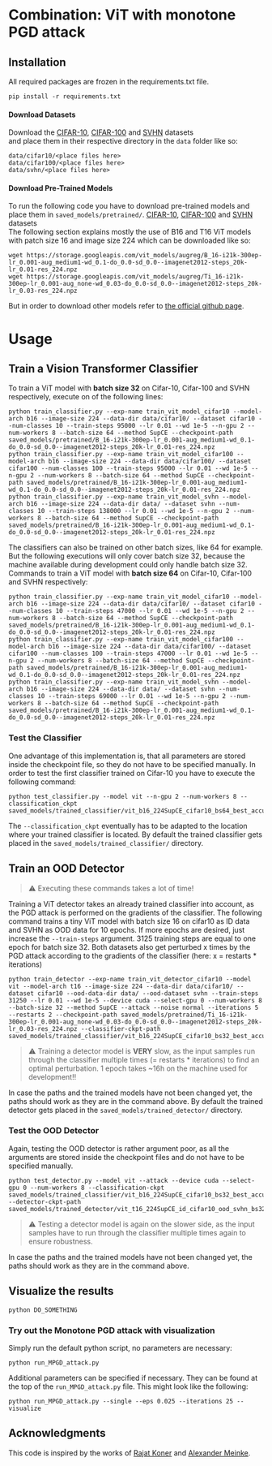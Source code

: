 # Combination: ViT with monotone PGD attack

## Installation

All required packages are frozen in the requirements.txt file.
```shell
pip install -r requirements.txt
```

#### Download Datasets
Download the [CIFAR-10](https://www.cs.toronto.edu/~kriz/cifar.html), [CIFAR-100](https://www.cs.toronto.edu/~kriz/cifar.html) and [SVHN](http://ufldl.stanford.edu/housenumbers/) datasets  
and place them in their respective directory in the ```data``` folder like so:  
```shell
data/cifar10/<place files here>
data/cifar100/<place files here>
data/svhn/<place files here>
```

#### Download Pre-Trained Models
To run the following code you have to download pre-trained models and place them in ```saved_models/pretrained/```. [CIFAR-10](https://www.cs.toronto.edu/~kriz/cifar.html), [CIFAR-100](https://www.cs.toronto.edu/~kriz/cifar.html) and [SVHN](http://ufldl.stanford.edu/housenumbers/) datasets  
The following section explains mostly the use of B16 and T16 ViT models with patch size 16 and image size 224 which can be downloaded like so:  
```shell
wget https://storage.googleapis.com/vit_models/augreg/B_16-i21k-300ep-lr_0.001-aug_medium1-wd_0.1-do_0.0-sd_0.0--imagenet2012-steps_20k-lr_0.01-res_224.npz
wget https://storage.googleapis.com/vit_models/augreg/Ti_16-i21k-300ep-lr_0.001-aug_none-wd_0.03-do_0.0-sd_0.0--imagenet2012-steps_20k-lr_0.03-res_224.npz
```
But in order to download other models refer to [the official github page](https://github.com/rwightman/pytorch-image-models/blob/main/timm/models/vision_transformer.py#L53).


# Usage

## Train a Vision Transformer Classifier

To train a ViT model with **batch size 32** on Cifar-10, Cifar-100 and SVHN respectively, execute on of the following lines:
```shell
python train_classifier.py --exp-name train_vit_model_cifar10 --model-arch b16 --image-size 224 --data-dir data/cifar10/ --dataset cifar10 --num-classes 10 --train-steps 95000 --lr 0.01 --wd 1e-5 --n-gpu 2 --num-workers 8 --batch-size 64 --method SupCE --checkpoint-path saved_models/pretrained/B_16-i21k-300ep-lr_0.001-aug_medium1-wd_0.1-do_0.0-sd_0.0--imagenet2012-steps_20k-lr_0.01-res_224.npz
python train_classifier.py --exp-name train_vit_model_cifar100 --model-arch b16 --image-size 224 --data-dir data/cifar100/ --dataset cifar100 --num-classes 100 --train-steps 95000 --lr 0.01 --wd 1e-5 --n-gpu 2 --num-workers 8 --batch-size 64 --method SupCE --checkpoint-path saved_models/pretrained/B_16-i21k-300ep-lr_0.001-aug_medium1-wd_0.1-do_0.0-sd_0.0--imagenet2012-steps_20k-lr_0.01-res_224.npz
python train_classifier.py --exp-name train_vit_model_svhn --model-arch b16 --image-size 224 --data-dir data/ --dataset svhn --num-classes 10 --train-steps 138000 --lr 0.01 --wd 1e-5 --n-gpu 2 --num-workers 8 --batch-size 64 --method SupCE --checkpoint-path saved_models/pretrained/B_16-i21k-300ep-lr_0.001-aug_medium1-wd_0.1-do_0.0-sd_0.0--imagenet2012-steps_20k-lr_0.01-res_224.npz
```

The classifiers can also be trained on other batch sizes, like 64 for example.
But the following executions will only cover batch size 32, because the machine available during development could only handle batch size 32.
Commands to train a ViT model with **batch size 64** on Cifar-10, Cifar-100 and SVHN respectively:
```shell
python train_classifier.py --exp-name train_vit_model_cifar10 --model-arch b16 --image-size 224 --data-dir data/cifar10/ --dataset cifar10 --num-classes 10 --train-steps 47000 --lr 0.01 --wd 1e-5 --n-gpu 2 --num-workers 8 --batch-size 64 --method SupCE --checkpoint-path saved_models/pretrained/B_16-i21k-300ep-lr_0.001-aug_medium1-wd_0.1-do_0.0-sd_0.0--imagenet2012-steps_20k-lr_0.01-res_224.npz
python train_classifier.py --exp-name train_vit_model_cifar100 --model-arch b16 --image-size 224 --data-dir data/cifar100/ --dataset cifar100 --num-classes 100 --train-steps 47000 --lr 0.01 --wd 1e-5 --n-gpu 2 --num-workers 8 --batch-size 64 --method SupCE --checkpoint-path saved_models/pretrained/B_16-i21k-300ep-lr_0.001-aug_medium1-wd_0.1-do_0.0-sd_0.0--imagenet2012-steps_20k-lr_0.01-res_224.npz
python train_classifier.py --exp-name train_vit_model_svhn --model-arch b16 --image-size 224 --data-dir data/ --dataset svhn --num-classes 10 --train-steps 69000 --lr 0.01 --wd 1e-5 --n-gpu 2 --num-workers 8 --batch-size 64 --method SupCE --checkpoint-path saved_models/pretrained/B_16-i21k-300ep-lr_0.001-aug_medium1-wd_0.1-do_0.0-sd_0.0--imagenet2012-steps_20k-lr_0.01-res_224.npz
```


### Test the Classifier
One advantage of this implementation is, that all parameters are stored inside the checkpoint file, so they do not have to be specified manually.
In order to test the first classifier trained on Cifar-10 you have to execute the following command:
```shell
python test_classifier.py --model vit --n-gpu 2 --num-workers 8 --classification_ckpt saved_models/trained_classifier/vit_b16_224SupCE_cifar10_bs64_best_accuracy.pth
```
The ```--classification_ckpt``` eventually has to be adapted to the location where your trained classifier is located.
By default the trained classifier gets placed in the ```saved_models/trained_classifier/``` directory.



## Train an OOD Detector
> :warning: Executing these commands takes a lot of time!

Training a ViT detector takes an already trained classifier into account, as the PGD attack is performed on the gradients of the classifier.
The following command trains a tiny ViT model with batch size 16 on cifar10 as ID data and SVHN as OOD data for 10 epochs.
If more epochs are desired, just increase the ```--train-steps``` argument. 3125 training steps are equal to one epoch for batch size 32.
Both datasets also get perturbed x times by the PGD attack according to the gradients of the classifier (here: x = restarts * iterations)
```shell
python train_detector --exp-name train_vit_detector_cifar10 --model vit --model-arch t16 --image-size 224 --data-dir data/cifar10/ --dataset cifar10 --ood-data-dir data/ --ood-dataset svhn --train-steps 31250 --lr 0.01 --wd 1e-5 --device cuda --select-gpu 0 --num-workers 8 --batch-size 32 --method SupCE --attack --noise normal --iterations 5 --restarts 2 --checkpoint-path saved_models/pretrained/Ti_16-i21k-300ep-lr_0.001-aug_none-wd_0.03-do_0.0-sd_0.0--imagenet2012-steps_20k-lr_0.03-res_224.npz --classifier-ckpt-path saved_models/trained_classifier/vit_b16_224SupCE_cifar10_bs32_best_accuracy.pth
```
> :warning: Training a detector model is **VERY** slow, as the input samples run through the classifier multiple times (= restarts * iterations) to find an optimal perturbation.
> 1 epoch takes ~16h on the machine used for development!!

In case the paths and the trained models have not been changed yet, the paths should work as they are in the command above.
By default the trained detector gets placed in the ```saved_models/trained_detector/``` directory.


### Test the OOD Detector
Again, testing the OOD detector is rather argument poor, as all the arguments are stored inside the checkpoint files and do not have to be specified manually.
```shell
python test_detector.py --model vit --attack --device cuda --select-gpu 0 --num-workers 8 --classification-ckpt saved_models/trained_classifier/vit_b16_224SupCE_cifar10_bs32_best_accuracy.pth --detector-ckpt-path saved_models/trained_detector/vit_t16_224SupCE_id_cifar10_ood_svhn_bs32_best_accuracy.pth
```
> :warning: Testing a detector model is again on the slower side, as the input samples have to run through the classifier multiple times again to ensure robustness.

In case the paths and the trained models have not been changed yet, the paths should work as they are in the command above.



## Visualize the results
```shell
python DO_SOMETHING
```



### Try out the Monotone PGD attack with visualization
Simply run the default python script, no parameters are necessary:
```shell
python run_MPGD_attack.py
```
Additional parameters can be specified if necessary. They can be found at the top of the `run_MPGD_attack.py` file.
This might look like the following:
```shell
python run_MPGD_attack.py --single --eps 0.025 --iterations 25 --visualize
```


## Acknowledgments
This code is inspired by the works of [Rajat Koner](https://github.com/rajatkoner08/oodformer) and [Alexander Meinke](https://github.com/AlexMeinke/Provable-OOD-Detection).
